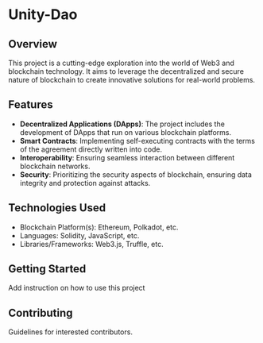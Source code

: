 # Unity-Dao
## Overview
This project is a cutting-edge exploration into the world of Web3 and blockchain technology. It aims to leverage the decentralized and secure nature of blockchain to create innovative solutions for real-world problems.

## Features
- **Decentralized Applications (DApps)**: The project includes the development of DApps that run on various blockchain platforms.
- **Smart Contracts**: Implementing self-executing contracts with the terms of the agreement directly written into code.
- **Interoperability**: Ensuring seamless interaction between different blockchain networks.
- **Security**: Prioritizing the security aspects of blockchain, ensuring data integrity and protection against attacks.

## Technologies Used
- Blockchain Platform(s): Ethereum, Polkadot, etc.
- Languages: Solidity, JavaScript, etc.
- Libraries/Frameworks: Web3.js, Truffle, etc.

## Getting Started
Add instruction on how to use this project

## Contributing
Guidelines for interested contributors.
